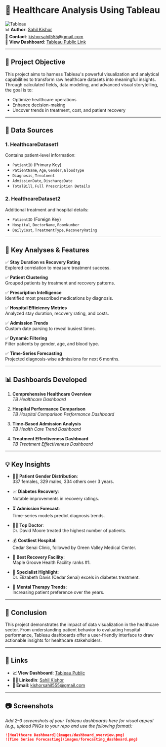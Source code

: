 # 🏥 Healthcare Analysis Using Tableau

![Tableau](https://img.shields.io/badge/Built%20With-Tableau-blue?style=flat-square)  
📊 **Author**: [Sahil Kishor](https://www.linkedin.com/in/sahil-kishor)  
📧 **Contact**: kishorsahil555@gmail.com  
🔗 **View Dashboard**: [Tableau Public Link](https://public.tableau.com/views/Sahil_Kishor_Tableau_Project_Healthcare_Analysis/Dashboard2?:language=en-US&:sid=&:redirect=auth&:display_count=n&:origin=viz_share_link)

---

## 🎯 Project Objective

This project aims to harness Tableau's powerful visualization and analytical capabilities to transform raw healthcare datasets into meaningful insights. Through calculated fields, data modeling, and advanced visual storytelling, the goal is to:

- Optimize healthcare operations
- Enhance decision-making
- Uncover trends in treatment, cost, and patient recovery

---

## 📁 Data Sources

### **1. HealthcareDataset1**
Contains patient-level information:
- `PatientID` (Primary Key)
- `PatientName`, `Age`, `Gender`, `BloodType`
- `Diagnosis`, `Treatment`
- `AdmissionDate`, `DischargeDate`
- `TotalBill`, `Full Prescription Details`

### **2. HealthcareDataset2**
Additional treatment and hospital details:
- `PatientID` (Foreign Key)
- `Hospital`, `DoctorName`, `RoomNumber`
- `DailyCost`, `TreatmentType`, `RecoveryRating`

---

## 📌 Key Analyses & Features

✅ **Stay Duration vs Recovery Rating**  
Explored correlation to measure treatment success.

✅ **Patient Clustering**  
Grouped patients by treatment and recovery patterns.

✅ **Prescription Intelligence**  
Identified most prescribed medications by diagnosis.

✅ **Hospital Efficiency Metrics**  
Analyzed stay duration, recovery rating, and costs.

✅ **Admission Trends**  
Custom date parsing to reveal busiest times.

✅ **Dynamic Filtering**  
Filter patients by gender, age, and blood type.

✅ **Time-Series Forecasting**  
Projected diagnosis-wise admissions for next 6 months.

---

## 📊 Dashboards Developed

1. **Comprehensive Healthcare Overview**  
   _TB Healthcare Dashboard_

2. **Hospital Performance Comparison**  
   _TB Hospital Comparison Performance Dashboard_

3. **Time-Based Admission Analysis**  
   _TB Health Care Trend Dashboard_

4. **Treatment Effectiveness Dashboard**  
   _TB Treatment Effectiveness Dashboard_

---

## 💡 Key Insights

- 👩‍⚕️ **Patient Gender Distribution**:  
  337 females, 329 males, 334 others over 3 years.

- 📈 **Diabetes Recovery**:  
  Notable improvements in recovery ratings.

- ⏳ **Admission Forecast**:  
  Time-series models predict diagnosis trends.

- 🧑‍⚕️ **Top Doctor**:  
  Dr. David Moore treated the highest number of patients.

- 💰 **Costliest Hospital**:  
  Cedar Senai Clinic, followed by Green Valley Medical Center.

- 🌟 **Best Recovery Facility**:  
  Maple Groove Health Facility ranks #1.

- 🔬 **Specialist Highlight**:  
  Dr. Elizabeth Davis (Cedar Senai) excels in diabetes treatment.

- 🧠 **Mental Therapy Trends**:  
  Increasing patient preference over the years.

---

## 📌 Conclusion

This project demonstrates the impact of data visualization in the healthcare sector. From understanding patient behavior to evaluating hospital performance, Tableau dashboards offer a user-friendly interface to draw actionable insights for healthcare stakeholders.

---

## 🔗 Links

- **📈 View Dashboard**: [Tableau Public](https://public.tableau.com/views/Sahil_Kishor_Tableau_Project_Healthcare_Analysis/Dashboard2?:language=en-US&:sid=&:redirect=auth&:display_count=n&:origin=viz_share_link)
- **👨‍💼 LinkedIn**: [Sahil Kishor](https://www.linkedin.com/in/sahil-kishor)
- **📧 Email**: kishorsahil555@gmail.com

---

## 📷 Screenshots

_Add 2–3 screenshots of your Tableau dashboards here for visual appeal (e.g., upload PNGs to your repo and use the following format):_

```md
![Healthcare Dashboard](images/dashboard_overview.png)
![Time Series Forecasting](images/forecasting_dashboard.png)
